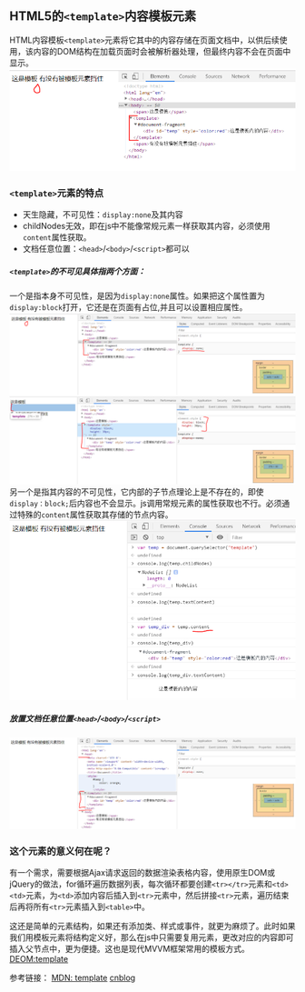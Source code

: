 ## HTML5的`<template>`内容模板元素

HTML内容模板`<template>`元素将它其中的内容存储在页面文档中，以供后续使用，该内容的DOM结构在加载页面时会被解析器处理，但最终内容不会在页面中显示。
![`template`内容模板元素](./image/template.png)

### `<template>`元素的特点

- 天生隐藏，不可见性：`display:none`及其内容
- childNodes无效，即在js中不能像常规元素一样获取其内容，必须使用`content`属性获取。
- 文档任意位置：`<head>`/`<body>`/`<script>`都可以

##### `<template>`的不可见具体指两个方面：
一个是指本身不可见性，是因为`display:none`属性。如果把这个属性置为`display:block`打开，它还是在页面有占位,并且可以设置相应属性。
![`template`内容模板元素](./image/template1.png)
![`template`内容模板元素](./image/template2.png)
另一个是指其内容的不可见性，它内部的子节点理论上是不存在的，即使`display：block;`后内容也不会显示。js调用常规元素的属性获取也不行。必须通过特殊的`content`属性获取其存储的节点内容。
![`template`内容模板元素](./image/template3.png)

##### 放置文档任意位置`<head>`/`<body>`/`<script>`
![`template`内容模板元素](./image/template4.png)


### 这个元素的意义何在呢？
有一个需求，需要根据Ajax请求返回的数据渲染表格内容，使用原生DOM或jQuery的做法，for循环遍历数据列表，每次循环都要创建`<tr></tr>`元素和`<td><td>`元素，为`<td>`添加内容后插入到`<tr>`元素中，然后拼接`<tr>`元素，遍历结束后再将所有`<tr>`元素插入到`<table>`中。

这还是简单的元素结构，如果还有添加类、样式或事件，就更为麻烦了。此时如果我们用模板元素将结构定义好，那么在js中只需要复用元素，更改对应的内容即可插入父节点中，更为便捷。这也是现代MVVM框架常用的模板方式。
[DEOM:template](https://codepen.io/pen/?&editable=true)

参考链接：
[MDN: template](https://developer.mozilla.org/zh-CN/docs/Web/HTML/Element/template)
[cnblog](https://www.cnblogs.com/hanguidong/p/9381317.html)
